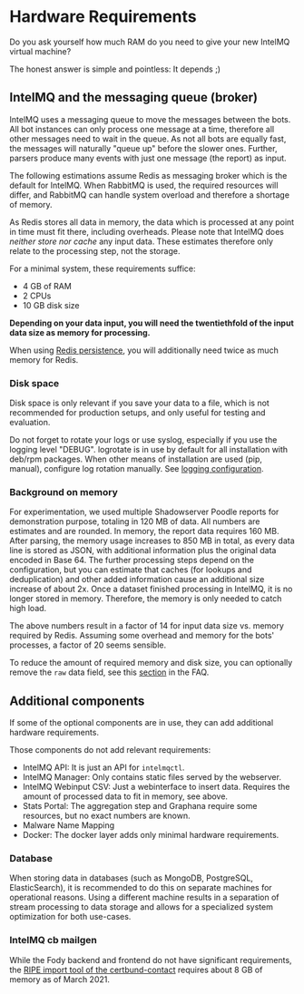 <!-- comment
   SPDX-FileCopyrightText: 2015-2023 Sebastian Wagner, Filip Pokorný
   SPDX-License-Identifier: AGPL-3.0-or-later
-->


# Hardware Requirements

Do you ask yourself how much RAM do you need to give your new IntelMQ
virtual machine?

The honest answer is simple and pointless: It depends ;)


## IntelMQ and the messaging queue (broker)

IntelMQ uses a messaging queue to move the messages between the bots.
All bot instances can only process one message at a time, therefore all
other messages need to wait in the queue. As not all bots are equally
fast, the messages will naturally "queue up" before the slower ones.
Further, parsers produce many events with just one message (the report)
as input.

The following estimations assume Redis as messaging broker which is the
default for IntelMQ. When RabbitMQ is used, the required resources will
differ, and RabbitMQ can handle system overload and therefore a shortage
of memory.

As Redis stores all data in memory, the data which is processed at any
point in time must fit there, including overheads. Please note that
IntelMQ does *neither store nor cache* any input data. These estimates
therefore only relate to the processing step, not the storage.

For a minimal system, these requirements suffice:

-   4 GB of RAM
-   2 CPUs
-   10 GB disk size

**Depending on your data input, you will need the twentiethfold of the
input data size as memory for processing.**

When using [Redis persistence](http://redis.io/topics/persistence), you
will additionally need twice as much memory for Redis.

### Disk space

Disk space is only relevant if you save your data to a file, which is
not recommended for production setups, and only useful for testing and
evaluation.

Do not forget to rotate your logs or use syslog, especially if you use
the logging level "DEBUG". logrotate is in use by default for all
installation with deb/rpm packages. When other means of installation are
used (pip, manual), configure log rotation manually. See
[logging configuration](configuration/intelmq.md#logging).

### Background on memory

For experimentation, we used multiple Shadowserver Poodle reports for
demonstration purpose, totaling in 120 MB of data. All numbers are
estimates and are rounded. In memory, the report data requires 160 MB.
After parsing, the memory usage increases to 850 MB in total, as every
data line is stored as JSON, with additional information plus the
original data encoded in Base 64. The further processing steps depend on
the configuration, but you can estimate that caches (for lookups and
deduplication) and other added information cause an additional size
increase of about 2x. Once a dataset finished processing in IntelMQ, it
is no longer stored in memory. Therefore, the memory is only needed to
catch high load.

The above numbers result in a factor of 14 for input data size vs.
memory required by Redis. Assuming some overhead and memory for the
bots' processes, a factor of 20 seems sensible.

To reduce the amount of required memory and disk size, you can
optionally remove the `raw` data field, see this
[section](faq.md#faq-remove-raw) in the FAQ.

## Additional components

If some of the optional components are in use, they can add
additional hardware requirements.

Those components do not add relevant requirements:

-   IntelMQ API: It is just an API for `intelmqctl`.
-   IntelMQ Manager: Only contains static files served by the webserver.
-   IntelMQ Webinput CSV: Just a webinterface to insert data. Requires
    the amount of processed data to fit in memory, see above.
-   Stats Portal: The aggregation step and Graphana require some
    resources, but no exact numbers are known.
-   Malware Name Mapping
-   Docker: The docker layer adds only minimal hardware requirements.

### Database

When storing data in databases (such as MongoDB, PostgreSQL,
ElasticSearch), it is recommended to do this on separate machines for
operational reasons. Using a different machine results in a separation
of stream processing to data storage and allows for a specialized system
optimization for both use-cases.

### IntelMQ cb mailgen

While the Fody backend and frontend do not have significant
requirements, the [RIPE import tool of the
certbund-contact](https://github.com/Intevation/intelmq-certbund-contact/blob/master/README-ripe-import.md)
requires about 8 GB of memory as of March 2021.
